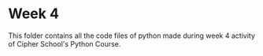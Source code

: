 # Week 4
This folder contains all the code files of python made during week 4 activity of Cipher School's Python Course.
